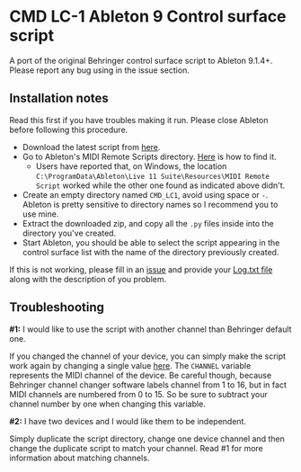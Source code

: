 # CMD LC-1 Ableton 9 Control surface script
A port of the original Behringer control surface script to Ableton 9.1.4+.
Please report any bug using in the issue section.

## Installation notes
Read this first if you have troubles making it run. Please close Ableton before following this procedure.

- Download the latest script from [here](https://github.com/mpiraux/CMD-LC-1-Ableton-9-Control-Surface-Script/archive/master.zip).
- Go to Ableton's MIDI Remote Scripts directory. [Here](https://www.ableton.com/en/help/article/install-third-party-remote-script/) is how to find it.
  - Users have reported that, on Windows, the location `C:\ProgramData\Ableton\Live 11 Suite\Resources\MIDI Remote Script` worked while the other one found as indicated above didn't. 
- Create an empty directory named `CMD_LC1`, avoid using space or `-`. Ableton is pretty sensitive to directory names so I recommend you to use mine.
- Extract the downloaded zip, and copy all the `.py` files inside into the directory you've created.
- Start Ableton, you should be able to select the script appearing in the control surface list with the name of the directory previously created.

If this is not working, please fill in an [issue](https://github.com/mpiraux/CMD-LC-1-Ableton-9-Control-Surface-Script/issues) and provide your [Log.txt file](http://support.liine.net/customer/portal/articles/1339939-where-is-log-txt-) along with the description of you problem.

## Troubleshooting
**\#1:** I would like to use the script with another channel than Behringer default one.

  If you changed the channel of your device, you can simply make the script work again by changing a single value [here](https://github.com/mpiraux/CMD-LC-1-Ableton-9-Control-Surface-Script/blob/master/LC1.py#L40). The `CHANNEL` variable represents the MIDI channel of the device. Be careful though, because Behringer channel changer software labels channel from 1 to 16, but in fact MIDI channels are numbered from 0 to 15. So be sure to subtract your channel number by one when changing this variable.
  
**\#2:** I have two devices and I would like them to be independent.

  Simply duplicate the script directory, change one device channel and then change the duplicate script to match your channel. Read \#1 for more information about matching channels.
